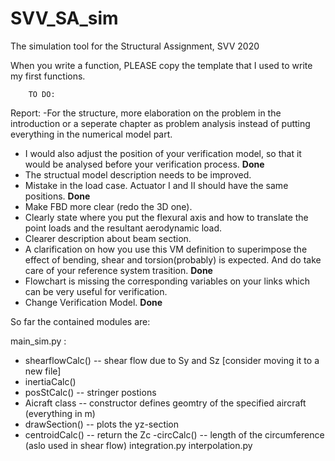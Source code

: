 # SVV_SA_sim
The simulation tool for the Structural Assignment, SVV 2020

When you write a function, PLEASE  copy the template that I used to write my first functions.

        TO DO:
Report: 
-For the structure, more elaboration on the problem in the introduction or a seperate chapter as problem analysis instead of putting everything in the numerical model part. 
- I would also adjust the position of your verification model, so that it would be analysed before your verification process. **Done**
- The structual model description needs to be improved.
- Mistake in the load case. Actuator I and II should have the same positions. **Done**
- Make FBD more clear (redo the 3D one).
- Clearly state where you put the flexural axis and how to translate the point loads and the resultant aerodynamic load.
- Clearer description about beam section.
- A clarification on how you use this VM definition to superimpose the effect of bending, shear and torsion(probably) is expected. And do take care of your reference system trasition. **Done**
- Flowchart is missing the corresponding variables on your links which can be very useful for verification.
- Change Verification Model. **Done**


So far the contained modules are:

main_sim.py :
  - shearflowCalc()  -- shear flow due to Sy and Sz  [consider moving it to a new file]
  - inertiaCalc()
  - posStCalc()      -- stringer postions
  - Aicraft class    -- constructor defines geomtry of the specified aircraft (everything in m)
  - drawSection()    -- plots the yz-section 
  - centroidCalc()   -- return the Zc 
  -circCalc()        -- length of the circumference (aslo used in shear flow)
integration.py
interpolation.py
